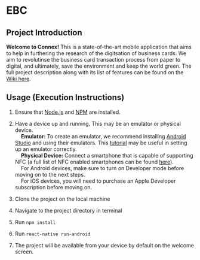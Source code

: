 # EBC

## Project Introduction

**Welcome to Connex!** This is a state-of-the-art mobile application that aims to help in furthering the research of the digitsation of business cards. We aim to revolutinse the business card transaction process from paper to digital, and ultimately, save the environment and keep the world green. The full project description along with its list of features can be found on the [Wiki here](https://github.com/harrylimp/EBC/wiki).

## Usage (Execution Instructions)

1. Ensure that [Node.js](https://nodejs.org/en/) and [NPM](https://www.npmjs.com/) are installed.

2. Have a device up and running. This may be an emulator or physical device.
<br/>&nbsp;&nbsp;&nbsp;&nbsp;**Emulator:** To create an emulator, we recommend installing [Android Studio](https://developer.android.com/studio/) and using their emulators. This [tutorial](https://developer.android.com/studio/run/managing-avds) may be useful in setting up an emulator correctly.
<br/>&nbsp;&nbsp;&nbsp;&nbsp;**Physical Device:** Connect a smartphone that is capable of supporting NFC (a full list of NFC enabled smartphones can be found [here](https://www.unitag.io/nfc/is-my-phone-compatible-with-nfc)). 
<br/>&nbsp;&nbsp;&nbsp;&nbsp;For Android devices, make sure to turn on Developer mode before moving on to the next steps. 
<br/>&nbsp;&nbsp;&nbsp;&nbsp;For iOS devices, you will need to purchase an Apple Developer subscription before moving on.

3. Clone the project on the local machine

4. Navigate to the project directory in terminal 

5. Run `npm install` 

6. Run `react-native run-android` 

7. The project will be available from your device by default on the welcome screen.

